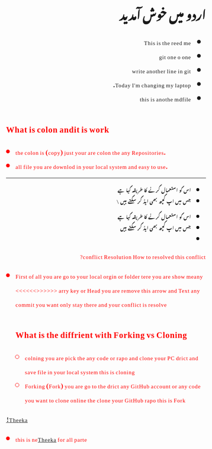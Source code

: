 <!DOCTYPE html>
<html lang="ur">
<head>
  <meta charset="UTF-8">
  <meta name="viewport" content="width=device-width, initial-scale=1.0">
  <title>Urdu Font Example</title>
  <link href="https://fonts.googleapis.com/css2?family=Noto+Nastaliq+Urdu&display=swap" rel="stylesheet">
  <style>
    body {
      font-family: 'Noto Nastaliq Urdu','', serif;
      direction: rtl; /* Right-to-left text direction for Urdu */
      font-size: 15px; letter-spacing:1px;
    }
    cl{
        color:black ; font-size:15px }
        u1{ text-alin:Right; direction:rtl; color:black ; font-size: 12
        }
        e{color:red;  direction:ltr ;}
  </style>
</head>
<body>
  <h1>اردو میں خوش آمدید</h1>
  <!-- <p>یہ ایک اردو مثال ہے جس میں گوگل کے فونٹ کا استعمال کیا گیا ہے۔</p> -->
</body>
</html>



- This is the reed me
- git one o one
- write another line in git
- Today I'm changing my laptop.
 - this is anothe mdfile
  
<cl >
  </cl>
<e>

## What is colon andit is work
  - the colon is (copy) just your are colon the any Repositories.
  -  all file you are downlod in your local system and  easy to use. </e>
  ---
  <u1>

  - اس کو استعمال کرنے کا طریقہ کیا ہے 
  - جس میں اپ کچھ بھی ایڈ کر سکتے ہیں
  \
</u1>

  <u1>

  - اس کو استعمال کرنے کا طریقہ کیا ہے 
  - جس میں اپ کچھ بھی ایڈ کر سکتے ہیں
  -  
</u1>
conflict Resolution
How to resolved this conflict?

- First of all you are go to your local orgin or folder tere you are show meany <<<<<<>>>>>> arry key or Head you are remove this arrow and Text any commit you want only stay there and your conflict is resolve
  
  ## What is the diffrient with Forking vs Cloning
  - colning you are pick the any code or rapo and clone your PC drict and save file in your local system this is cloning 
  - Forking (Fork) you are go to the drict any GitHub account or any code you want to clone online the clone your GitHub rapo this is Fork

[!Theeka](https://docs.google.com/spreadsheets/d/1V3h6Gp_KDkJn5OqdR6cPMcAjGmCrsCA61W0Q0XlbxC8/edit?gid=320704879#gid=320704879)
 
- this is ne[Theeka](<https://docs.google.com/spreadsheets/d/1V3h6Gp_KDkJn5OqdR6cPMcAjGmCrsCA61W0Q0XlbxC8/edit?gid=320704879#gid=320704879>) for all parte